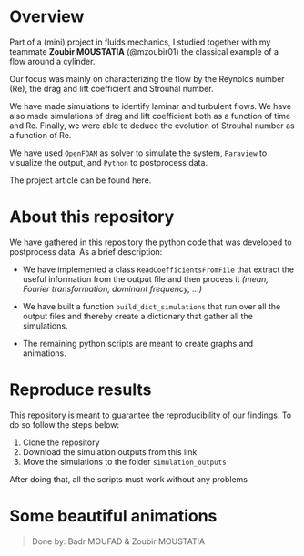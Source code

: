 # Overview
Part of a (mini) project in fluids mechanics, I studied together with my teammate **Zoubir MOUSTATIA** 
(@mzoubir01) the classical example of a flow around a cylinder. 

Our focus was mainly on characterizing the flow by the Reynolds number (Re), 
the drag and lift coefficient and Strouhal number.

We have made simulations to identify laminar and turbulent flows.
We have also made simulations of drag and lift coefficient both as a function of time and Re.
Finally, we were able to deduce the evolution of Strouhal number as a function of Re.

We have used `OpenFOAM` as solver to simulate the system, `Paraview` to visualize the output,
and `Python` to postprocess data.

The project article can be found here.



# About this repository
We have gathered in this repository the python code that was developed to postprocess data. 
As a brief description:

- We have implemented a class `ReadCoefficientsFromFile` that extract the useful information 
from the output file and then process it *(mean, Fourier transformation, dominant frequency, …)*

- We have built a function `build_dict_simulations` that run over all the output files and 
thereby create a dictionary that gather all the simulations.

- The remaining python scripts are meant to create graphs and animations.

# Reproduce results
This repository is meant to guarantee the reproducibility of our findings. To do so follow the steps below:
1. Clone the repository
2. Download the simulation outputs from this link
3. Move the simulations to the folder `simulation_outputs`

After doing that, all the scripts must work without any problems


# Some beautiful animations



> Done by: Badr MOUFAD & Zoubir MOUSTATIA
